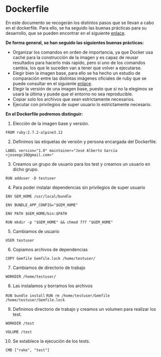 # Dockerfile

En este documento se recogerán los distintos pasos que se llevan a cabo en el dockerfile. Para ello, se ha seguido las buenas prácticas para su desarrollo, que se pueden encontrar en el siguiente [enlace](https://docs.docker.com/develop/develop-images/dockerfile_best-practices/).

**De forma general, se han seguido las siguientes buenas prácticas:**
- Organizar los comandos en orden de importancia, ya que Docker usa caché para la construcción de la imagen y es capaz de reusar resultados para hacerlo más rapido, pero si uno de los comandos cambia, los que le suceden van a tener que volver a ejecutarse.
- Elegir bien la imagen base, para ello se ha hecho un estudio de comparación entre las distintas imágenes oficiales de ruby que se puede consultar en el siguiente [enlace](https://github.com/joseegc10/get-match/blob/master/docs/docker/pruebas-imagenes.md).
- Elegir la versión de una imagen base, puesto que si no la elegimos se usará la última y puede que el entorno no sea reproducible.
- Copiar solo los archivos que sean estrictamente necesarios.
- Ejecutar con privilegios de super usuario lo estrictamente necesario.


**En el Dockerfile podremos distinguir:**
1. Elección de la imagen base y versión.

`FROM ruby:2.7.2-alpine3.12`

2. Definimos las etiquetas de versión y persona encargada del Dockerfile.

`LABEL version="1.0" maintainer="José Alberto García <joseegc10@gmail.com>"`

3. Creamos un grupo de usuario para los test y creamos un usuario en dicho grupo.

`RUN adduser -D testuser`

4. Para poder instalar dependencias sin privilegios de super usuario

`ENV GEM_HOME /usr/local/bundle`

`ENV BUNDLE_APP_CONFIG="$GEM_HOME"`

`ENV PATH $GEM_HOME/bin:$PATH`

`RUN mkdir -p "$GEM_HOME" && chmod 777 "$GEM_HOME"`

5. Cambiamos de usuario

`USER testuser`

6. Copiamos archivos de dependencias

`COPY Gemfile Gemfile.lock /home/testuser/`

7. Cambiamos de directorio de trabajo

`WORKDIR /home/testuser/`

8. Las instalamos y borramos los archivos

`RUN bundle install`
`RUN rm /home/testuser/Gemfile /home/testuser/Gemfile.lock`

9. Definimos directorio de trabajo y creamos un volumen para realizar los test.

`WORKDIR /test`

`VOLUME /test`

10. Se establece la ejecución de los tests.

`CMD ["rake", "test"]`